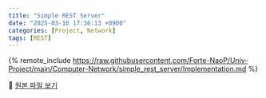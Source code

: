 ```yaml
---
title: "Simple REST Server"
date: "2025-03-10 17:36:13 +0900"
categories: [Project, Network]
tags: [REST]
---
```


{% remote_include https://raw.githubusercontent.com/Forte-NaoP/Univ-Project/main/Computer-Network/simple_rest_server/Implementation.md %}
<p>🔗 <a href="https://github.com/Forte-NaoP/Univ-Project/blob/main/Computer-Network/simple_rest_server/Implementation.md" target="_blank">원본 파일 보기</a></p>
